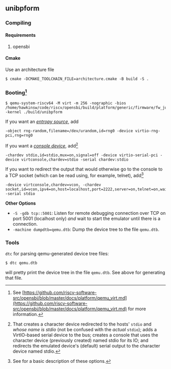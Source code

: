 ## unibpform

### Compiling

#### Requirements

1. opensbi

#### Cmake

Use an architecture file

```console
$ cmake -DCMAKE_TOOLCHAIN_FILE=architecture.cmake -B build -S .
```

### Booting[^boot]

```console
$ qemu-system-riscv64 -M virt -m 256 -nographic -bios /home/hawkinsw/code/riscv/opensbi/build/platform/generic/firmware/fw_jump.bin -kernel ./build/unibpform
```

If you want an [_entropy source_](), add 

```console
-object rng-random,filename=/dev/urandom,id=rng0 -device virtio-rng-pci,rng=rng0
```

If you want a [_console device_](), add[^1]

```console
-chardev stdio,id=stdio,mux=on,signal=off -device virtio-serial-pci -device virtconsole,chardev=stdio -serial chardev:stdio
```

[^1]: That creates a character device redirected to the hosts' `stdio` and _whose name is stdio_ (not be confused with the _actual_ `stdio`); adds a VirtIO-based serial device to the bus; creates a console that uses the character device (previously created) named stdio for its IO; and redirects the emulated device's (default) serial output to the character device named stdio. 

If you want to redirect the output that would otherwise go to the console to a TCP socket (which can be read using, for example, telnet), add[^2]

```console
-device virtconsole,chardev=vcon, -chardev socket,id=vcon,ipv4=on,host=localhost,port=2222,server=on,telnet=on,wait=on -serial stdio
```

[^2]: See [^1] for a basic description of these options.

**Other Options**
- `-S -gdb tcp::5001`: Listen for remote debugging connection over TCP on port 5001 (localhost only) _and_ wait to start the emulator until there is a connection.
- `-machine dumpdtb=qemu.dtb`: Dump the device tree to the file `qemu.dtb`.

[^boot]: See [https://github.com/riscv-software-src/opensbi/blob/master/docs/platform/qemu_virt.md](https://github.com/riscv-software-src/opensbi/blob/master/docs/platform/qemu_virt.md) for more information.

### Tools

`dtc` for parsing qemu-generated device tree files:

```console
$ dtc qemu.dtb
```

will pretty print the device tree in the file `qemu.dtb`. See above for generating that file.
